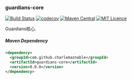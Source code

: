 ### guardians-core

[![Build Status](https://travis-ci.org/CharLemAznable/guardians-core.svg?branch=master)](https://travis-ci.org/CharLemAznable/guardians-core)
[![codecov](https://codecov.io/gh/CharLemAznable/guardians-core/branch/master/graph/badge.svg)](https://codecov.io/gh/CharLemAznable/guardians-core)
[![Maven Central](https://maven-badges.herokuapp.com/maven-central/com.github.charlemaznable/guardians-core/badge.svg)](https://maven-badges.herokuapp.com/maven-central/com.github.charlemaznable/guardians-core/)
[![MIT Licence](https://badges.frapsoft.com/os/mit/mit.svg?v=103)](https://opensource.org/licenses/mit-license.php)

Guardians核心.

##### Maven Dependency

```xml
<dependency>
  <groupId>com.github.charlemaznable</groupId>
  <artifactId>guardians-core</artifactId>
  <version>0.0.8</version>
</dependency>
```
